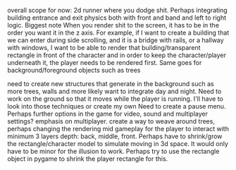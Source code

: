 overall scope for now: 2d runner where you dodge shit. Perhaps integrating building entrance and exit physics both with front and band and left to right logic. 
Biggest note
When you render shit to the screen, it has to be in the order you want it in the z axis. For example, if I want to create a building that we can enter during side scrolling, and it is a bridge with rails, or a hallway with windows, I want to be able to render that building/transparent rectangle in front of the character and in order to keep the character/player underneath it, the player needs to be rendered first. Same goes for background/foreground objects such as trees


need to create new structures that generate in the background such as more trees, walls and more
likely want to integrate day and night. 
Need to work on the ground so that it moves while the player is running. I'll have to look into those techniques or create my own
Need to create a pause menu. Perhaps further options in the game for video, sound and multiplayer settings? emphasis on multiplayer. 
create a way to weave around trees, perhaps changing the rendering mid gameplay for the player to interact with minimum 3 layers depth: back, middle, front. Perhaps have to shrink/grow the rectangle/character model to simulate moving in 3d space. It would only have to be minor for the illusion to work. 
Perhaps try to use the rectangle object in pygame to shrink the player rectangle for this.


